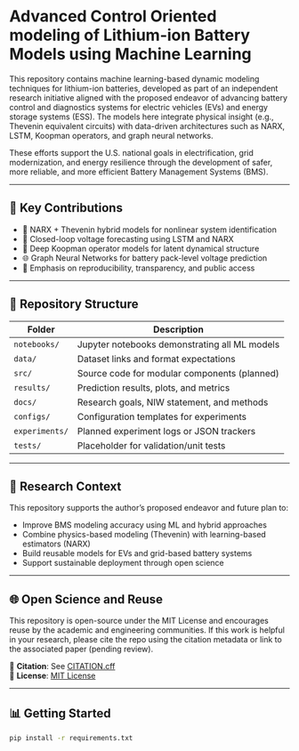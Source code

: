 # Advanced Control Oriented modeling of Lithium-ion Battery Models using Machine Learning

This repository contains machine learning-based dynamic modeling techniques for lithium-ion batteries, developed as part of an independent research initiative aligned with the proposed endeavor of advancing battery control and diagnostics systems for electric vehicles (EVs) and energy storage systems (ESS). The models here integrate physical insight (e.g., Thevenin equivalent circuits) with data-driven architectures such as NARX, LSTM, Koopman operators, and graph neural networks.

These efforts support the U.S. national goals in electrification, grid modernization, and energy resilience through the development of safer, more reliable, and more efficient Battery Management Systems (BMS).

---

## 📌 Key Contributions

- 🔁 NARX + Thevenin hybrid models for nonlinear system identification  
- 🔄 Closed-loop voltage forecasting using LSTM and NARX  
- 🔬 Deep Koopman operator models for latent dynamical structure  
- 🌐 Graph Neural Networks for battery pack-level voltage prediction  
- 📖 Emphasis on reproducibility, transparency, and public access  

---

## 📂 Repository Structure

| Folder        | Description |
|---------------|-------------|
| `notebooks/`  | Jupyter notebooks demonstrating all ML models |
| `data/`       | Dataset links and format expectations |
| `src/`        | Source code for modular components (planned) |
| `results/`    | Prediction results, plots, and metrics |
| `docs/`       | Research goals, NIW statement, and methods |
| `configs/`    | Configuration templates for experiments |
| `experiments/`| Planned experiment logs or JSON trackers |
| `tests/`      | Placeholder for validation/unit tests |

---

## 🧠 Research Context

This repository supports the author’s proposed endeavor and future plan to:
- Improve BMS modeling accuracy using ML and hybrid approaches
- Combine physics-based modeling (Thevenin) with learning-based estimators (NARX)
- Build reusable models for EVs and grid-based battery systems
- Support sustainable deployment through open science

---

## 🌐 Open Science and Reuse

This repository is open-source under the MIT License and encourages reuse by the academic and engineering communities. If this work is helpful in your research, please cite the repo using the citation metadata or link to the associated paper (pending review).

📄 **Citation**: See [CITATION.cff](./CITATION.cff)  
📘 **License**: [MIT License](./LICENSE)

---

## 📊 Getting Started

```bash
pip install -r requirements.txt
